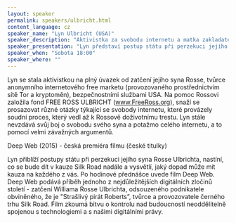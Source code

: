 ```yaml
---
layout: speaker
permalink: speakers/ulbricht.html
content_language: cz
speaker_name: "Lyn Ulbricht (USA)"
speaker_description: "Aktivistka za svobodu internetu a matka zakladatele freemarketu Silk Road Rosse Ulbrichta"
speaker_presentation: "Lyn představí postup státu při perzekuci jejího syna Rosse Ulbrichta, nastíní, co se bude dít v kauze Silk Road nadále a vysvětlí, jaký dopad může mít kauza na každého z vás."
speaker_when: "Sobota 18:00"
speaker_where: ""
---
```


Lyn se stala aktivistkou na plný úvazek od zatčení jejího syna Rosse, tvůrce anonymního internetového free marketu (provozovaného prostřednictvím sítě Tor a kryptoměn), bezpečnostními službami USA. Na pomoc Rossovi založila fond FREE ROSS ULBRICHT (www.FreeRoss.org), snaží se prosazovat různé otázky týkající se svobody internetu, které provázely soudní proces, který vedl až k Rossově doživotnímu trestu. Lyn stále nevzdává svůj boj o svobodu svého syna a potažmo celého internetu, a to pomocí velmi závažných argumentů.

Deep Web (2015) - česká premiéra filmu (české titulky)

Lyn přiblíží postupy státu při perzekuci jejího syna Rosse Ulbrichta, nastíní, co se bude dít v kauze Silk Road nadále a vysvětlí, jaký dopad může mít kauza na každého z vás. Po hodinové přednášce uvede film Deep Web. Deep Web podává příběh jednoho z nejdůležitějších digitálních zločinů století - zatčení Williama Rosse Ulbrichta, odsouzeného podnikatele obviněného, že je "Strašlivý pirát Roberts”, tvůrce a provozovatele černého trhu Silk Road. Film zkoumá bitvu o kontrolu nad budoucností neoddělitelně spojenou s technologiemi a s našimi digitálními právy. 
